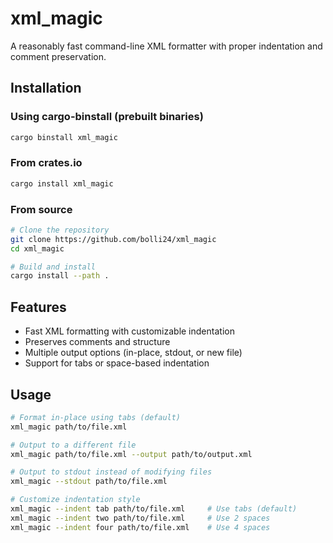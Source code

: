 # xml_magic

A reasonably fast command-line XML formatter with proper indentation and comment preservation.

## Installation
### Using cargo-binstall (prebuilt binaries)
```bash
cargo binstall xml_magic
```

### From crates.io
```bash
cargo install xml_magic
```

### From source
```bash
# Clone the repository
git clone https://github.com/bolli24/xml_magic
cd xml_magic

# Build and install
cargo install --path .
```

## Features

- Fast XML formatting with customizable indentation
- Preserves comments and structure
- Multiple output options (in-place, stdout, or new file)
- Support for tabs or space-based indentation

## Usage

```bash
# Format in-place using tabs (default)
xml_magic path/to/file.xml

# Output to a different file
xml_magic path/to/file.xml --output path/to/output.xml

# Output to stdout instead of modifying files
xml_magic --stdout path/to/file.xml

# Customize indentation style
xml_magic --indent tab path/to/file.xml     # Use tabs (default)
xml_magic --indent two path/to/file.xml     # Use 2 spaces
xml_magic --indent four path/to/file.xml    # Use 4 spaces
```